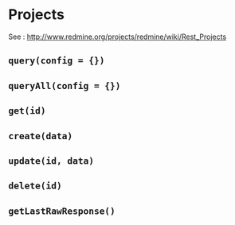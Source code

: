 # Projects

See : http://www.redmine.org/projects/redmine/wiki/Rest_Projects

## `query(config = {})`


## `queryAll(config = {})`


## `get(id)`


## `create(data)`


## `update(id, data)`


## `delete(id)`


## `getLastRawResponse()`

